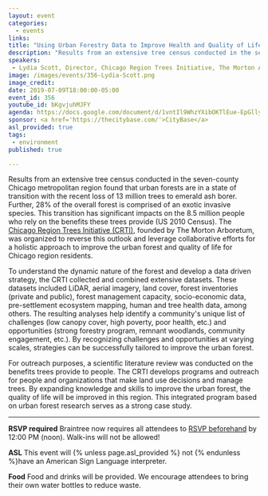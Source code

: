 ```yaml
---
layout: event
categories:
  - events
links: 
title: "Using Urban Forestry Data to Improve Health and Quality of Life in the Chicago Region"
description: "Results from an extensive tree census conducted in the seven-county Chicago metropolitan region found that urban forests are in a state of transition with the recent loss of 13 million trees to emerald ash borer. Further, 28% of the overall forest is comprised of an exotic invasive species. This transition has significant impacts on the 8.5 million people who rely on the benefits these trees provide (US 2010 Census). The Chicago Region Trees Initiative (CRTI), founded by The Morton Arboretum, was organized to reverse this outlook and leverage collaborative efforts for a holistic approach to improve the urban forest and quality of life for Chicago region residents."
speakers:
 - Lydia Scott, Director, Chicago Region Trees Initiative, The Morton Arboretum
image: /images/events/356-Lydia-Scott.png
image_credit:
date: 2019-07-09T18:00:00-05:00
event_id: 356
youtube_id: bKgvjuhMJFY
agenda: https://docs.google.com/document/d/1vntIl9WhzYXibOKTlEue-EpGllybVmXamjwaf3X4ZSY/edit?usp=sharing
sponsor: <a href='https://thecitybase.com/'>CityBase</a>
asl_provided: true
tags: 
 - environment
published: true

---
```


Results from an extensive tree census conducted in the seven-county Chicago metropolitan region found that urban forests are in a state of transition with the recent loss of 13 million trees to emerald ash borer. Further, 28% of the overall forest is comprised of an exotic invasive species. This transition has significant impacts on the 8.5 million people who rely on the benefits these trees provide (US 2010 Census). The [Chicago Region Trees Initiative (CRTI)](http://chicagorti.org/), founded by The Morton Arboretum, was organized to reverse this outlook and leverage collaborative efforts for a holistic approach to improve the urban forest and quality of life for Chicago region residents. 

To understand the dynamic nature of the forest and develop a data driven strategy, the CRTI collected and combined extensive datasets. These datasets included LiDAR, aerial imagery, land cover, forest inventories (private and public), forest management capacity, socio-economic data, pre-settlement ecosystem mapping, human and tree health data, among others. The resulting analyses help identify a community's unique list of challenges (low canopy cover, high poverty, poor health, etc.) and opportunities (strong forestry program, remnant woodlands, community engagement, etc.). By recognizing challenges and opportunities at varying scales, strategies can be successfully tailored to improve the urban forest. 

For outreach purposes, a scientific literature review was conducted on the benefits trees provide to people. The CRTI develops programs and outreach for people and organizations that make land use decisions and manage trees. By expanding knowledge and skills to improve the urban forest, the quality of life will be improved in this region. This integrated program based on urban forest research serves as a strong case study.


---

**RSVP required** Braintree now requires all attendees to [RSVP beforehand]({{site.rsvp_url}}) by 12:00 PM (noon). Walk-ins will not be allowed!

**ASL** This event will {% unless page.asl_provided %} not {% endunless %}have an American Sign Language interpreter.

**Food** Food and drinks will be provided. We encourage attendees to bring their own water bottles to reduce waste.
